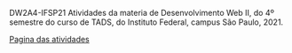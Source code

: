 <!DOCTYPE html>
<html lang="pt-br">

<head>
  </head>
  <body>
  <p> DW2A4-IFSP21
Atividades da materia de Desenvolvimento Web II,   do 4º semestre do curso de TADS, do Instituto Federal, campus São Paulo, 2021. </p>
    <a href="https://irina-chang.github.io/DW2A4-IFSP21/"> Pagina das atividades</a>
  </body>
  </html>

